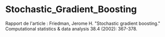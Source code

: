 # Stochastic_Gradient_Boosting
Rapport de l'article : Friedman, Jerome H. "Stochastic gradient boosting." Computational statistics &amp; data analysis 38.4 (2002): 367-378.

